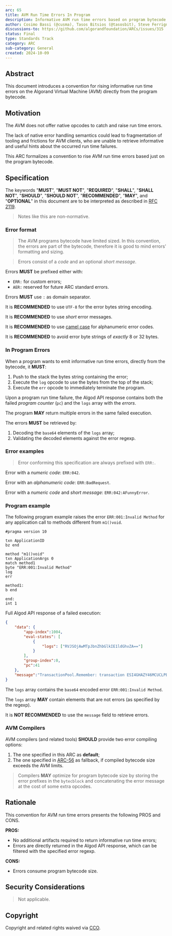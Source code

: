 ```yaml
---
arc: 65
title: AVM Run Time Errors In Program
description: Informative AVM run time errors based on program bytecode
author: Cosimo Bassi (@cusma), Tasos Bitsios (@tasosbit), Steve Ferrigno (@nullun)
discussions-to: https://github.com/algorandfoundation/ARCs/issues/315
status: Final
type: Standards Track
category: ARC
sub-category: General
created: 2024-10-09
---
```


## Abstract

This document introduces a convention for rising informative run time errors on
the Algorand Virtual Machine (AVM) directly from the program bytecode.

## Motivation

The AVM does not offer native opcodes to catch and raise run time errors.

The lack of native error handling semantics could lead to fragmentation of tooling
and frictions for AVM clients, who are unable to retrieve informative and useful
hints about the occurred run time failures.

This ARC formalizes a convention to rise AVM run time errors based just on the program
bytecode.

## Specification

The keywords "**MUST**", "**MUST NOT**", "**REQUIRED**", "**SHALL**", "**SHALL NOT**",
"**SHOULD**", "**SHOULD NOT**", "**RECOMMENDED**", "**MAY**", and "**OPTIONAL**"
in this document are to be interpreted as described in <a href="https://datatracker.ietf.org/doc/html/rfc2119">RFC 2119</a>.

> Notes like this are non-normative.

### Error format

> The AVM programs bytecode have limited sized. In this convention, the errors are
> part of the bytecode, therefore it is good to mind errors' formatting and sizing.

> Errors consist of a _code_ and an optional _short message_.

Errors **MUST** be prefixed either with:

- `ERR:` for custom errors;
- `AER:` reserved for future ARC standard errors.

Errors **MUST** use `:` as domain separator.

It is **RECOMMENDED** to use `UTF-8` for the error bytes string encoding.

It is **RECOMMENDED** to use _short_ error messages.

It is **RECOMMENDED** to use <a href="https://en.wikipedia.org/wiki/Camel_case/">camel case</a>
for alphanumeric error codes.

It is **RECOMMENDED** to avoid error byte strings of _exactly_ 8 or 32 bytes.

### In Program Errors

When a program wants to emit informative run time errors, directly from the bytecode,
it **MUST**:

1. Push to the stack the bytes string containing the error;
1. Execute the `log` opcode to use the bytes from the top of the stack;
1. Execute the `err` opcode to immediately terminate the program.

Upon a program run time failure, the Algod API response contains both the failed
_program counter_ (`pc`) and the `logs` array with the _errors_.

The program **MAY** return multiple errors in the same failed execution.

The errors **MUST** be retrieved by:

1. Decoding the `base64` elements of the `logs` array;
1. Validating the decoded elements against the error regexp.

### Error examples

> Error conforming this specification are always prefixed with `ERR:`.

Error with a _numeric code_: `ERR:042`.

Error with an _alphanumeric code_: `ERR:BadRequest`.

Error with a _numeric code_ and _short message_: `ERR:042:AFunnyError`.

### Program example

The following program example raises the error `ERR:001:Invalid Method` for any
application call to methods different from `m1()void`.

```teal
#pragma version 10

txn ApplicationID
bz end

method "m1()void"
txn ApplicationArgs 0
match method1
byte "ERR:001:Invalid Method"
log
err

method1:
b end

end:
int 1
```

Full Algod API response of a failed execution:

```json
{
    "data": {
        "app-index":1004,
        "eval-states": [
            {
                "logs": ["RVJSOjAwMTpJbnZhbGlkIE1ldGhvZA=="]
            }
        ],
        "group-index":0,
        "pc":41
    },
    "message":"TransactionPool.Remember: transaction ESI4GHAZY46MCUCLPBSB5HBRZPGO6V7DDUM5XKMNVPIRJK6DDAGQ: logic eval error: err opcode executed. Details: app=1004, pc=41"
}
```

The `logs` array contains the `base64` encoded error `ERR:001:Invalid Method`.

The `logs` array **MAY** contain elements that are not errors (as specified by the
regexp).

It is **NOT RECOMMENDED** to use the `message` field to retrieve errors.

### AVM Compilers

AVM compilers (and related tools) **SHOULD** provide two error compiling options:

1. The one specified in this ARC as **default**;
1. The one specified in [ARC-56](./arc-0056.md) as fallback, if compiled bytecode
size exceeds the AVM limits.

> Compilers **MAY** optimize for program bytecode size by storing the error prefixes
in the `bytecblock` and concatenating the error message at the cost of some extra
opcodes.

## Rationale

This convention for AVM run time errors presents the following PROS and CONS.

**PROS:**
- No additional artifacts required to return informative run time errors;
- Errors are directly returned in the Algod API response, which can be filtered
with the specified error regexp.

**CONS:**
- Errors consume program bytecode size.

## Security Considerations

> Not applicable.

## Copyright

Copyright and related rights waived via <a href="https://creativecommons.org/publicdomain/zero/1.0/">CCO</a>.
